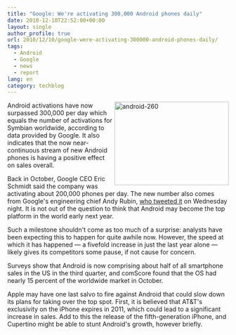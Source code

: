 ```yaml
---
title: "Google: We're activating 300,000 Android phones daily"
date: 2010-12-10T22:52:00+00:00
layout: single
author_profile: true
url: 2010/12/10/google-were-activating-300000-android-phones-daily/
tags:
  - Android
  - Google
  - news
  - report
lang: en
category: techblog
---
```

[<img title="android-260" border="0" alt="android-260" align="right" src="http://lh3.ggpht.com/_vaUVXcmC3OI/TQKoKeALzCI/AAAAAAAADek/HfGNCVgXNgo/android-260_thumb.jpg?imgmax=800" width="260" height="190" />](http://lh5.ggpht.com/_vaUVXcmC3OI/TQKoIa9F9fI/AAAAAAAADeg/-TrglHqZUyw/s1600-h/android-260%5B3%5D.jpg)Android activations have now surpassed 300,000 per day which equals the number of activations for Symbian worldwide, according to data provided by Google. It also indicates that the now near-continuous stream of new Android phones is having a positive effect on sales overall.

Back in October, Google CEO Eric Schmidt said the company was activating about 200,000 phones per day. The new number also comes from Google's engineering chief Andy Rubin, [who tweeted it](http://twitter.com/Arubin/status/12727540783251456) on Wednesday night. It is not out of the question to think that Android may become the top platform in the world early next year.

Such a milestone shouldn't come as too much of a surprise: analysts have been expecting this to happen for quite awhile now. However, the speed at which it has happened &#8212; a fivefold increase in just the last year alone &#8212; likely gives its competitors some pause, if not cause for concern.

Surveys show that Android is now comprising about half of all smartphone sales in the US in the third quarter, and comScore found that the OS had nearly 15 percent of the worldwide market in October.

Apple may have one last salvo to fire against Android that could slow down its plans for taking over the top spot. First, it is believed that AT&T's exclusivity on the iPhone expires in 2011, which could lead to a significant increase in sales. Add to this the release of the fifth-generation iPhone, and Cupertino might be able to stunt Android's growth, however briefly.